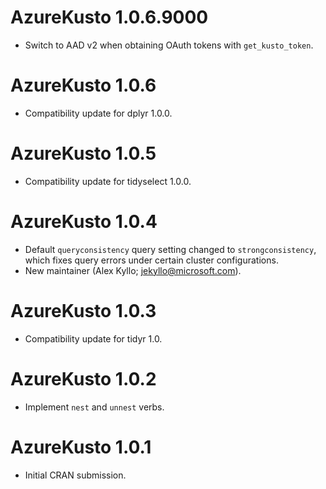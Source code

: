 # AzureKusto 1.0.6.9000

* Switch to AAD v2 when obtaining OAuth tokens with `get_kusto_token`.

# AzureKusto 1.0.6

* Compatibility update for dplyr 1.0.0.

# AzureKusto 1.0.5

* Compatibility update for tidyselect 1.0.0.

# AzureKusto 1.0.4

* Default `queryconsistency` query setting changed to `strongconsistency`, which fixes query errors under certain cluster configurations.
* New maintainer (Alex Kyllo; jekyllo@microsoft.com).

# AzureKusto 1.0.3

* Compatibility update for tidyr 1.0.

# AzureKusto 1.0.2

* Implement `nest` and `unnest` verbs.

# AzureKusto 1.0.1

* Initial CRAN submission.
